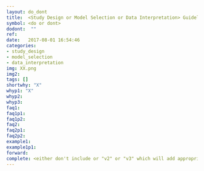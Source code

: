 ```yaml
---
layout: do_dont
title:  <Study Design or Model Selection or Data Interpretation> Guideline
symbol: <do or dont>
dodont:  ""
ref:  
date:   2017-08-01 16:54:46
categories:
- study_design
- model_selection
- data_interpretation
img: XX.png
img2: 
tags: []
shortwhy: "X"
whyp1: "X"
whyp2:
whyp3:
faq1:
faq1p1:
faq1p2:
faq2: 
faq2p1:
faq2p2:
example1:
example1p1:
forward:
complete: <either don't include or "v2" or "v3" which will add appropriate information to the page>
---
```


